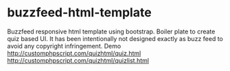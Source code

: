 # buzzfeed-html-template
Buzzfeed responsive html template using bootstrap.
Boiler plate to create quiz based UI.
It has been intentionally not designed exactly as buzz feed to avoid any copyright infringement.
Demo
<br>
http://customphpscript.com/quizhtml/quiz.html
<br>
http://customphpscript.com/quizhtml/quizlist.html
